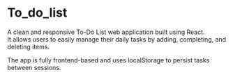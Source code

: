 # To_do_list
A clean and responsive To-Do List web application built using React. 
<br>
It allows users to easily manage their daily tasks by adding, completing, and deleting items. 
<br>

The app is fully frontend-based and uses localStorage to persist tasks between sessions.
